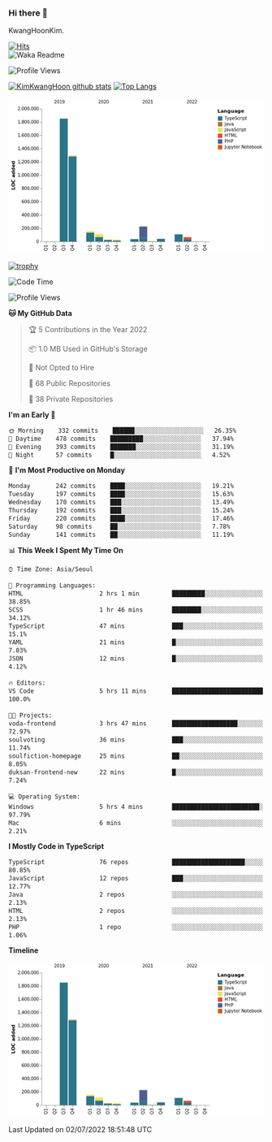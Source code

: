 ### Hi there 👋

KwangHoonKim.

[![Hits](https://hits.seeyoufarm.com/api/count/incr/badge.svg?url=https%3A%2F%2Fgithub.com%2Frhkdgns95)](https://hits.seeyoufarm.com)  
![Waka Readme](https://github.com/rhkdgns95/rhkdgns95/workflows/Waka%20Readme/badge.svg)

![Profile Views](http://img.shields.io/badge/Profile%20Views-0-blue)

[![KimKwangHoon github stats](https://github-readme-stats.vercel.app/api?username=rhkdgns95&show_icons=true)](https://github.com/rhkdgns95/github-readme-stats)   [![Top Langs](https://github-readme-stats.vercel.app/api/top-langs/?username=rhkdgns95&layout=compact)](https://github.com/rhkdgns95/github-readme-stats)   


![Chart not found](https://raw.githubusercontent.com/rhkdgns95/rhkdgns95/master/charts/bar_graph.png) 

[![trophy](https://github-profile-trophy.vercel.app/?username=rhkdgns95)](https://github.com/rhkdgns95/github-profile-trophy)

<!--START_SECTION:waka-->
![Code Time](http://img.shields.io/badge/Code%20Time-0%20secs-blue)

![Profile Views](http://img.shields.io/badge/Profile%20Views-0-blue)

**🐱 My GitHub Data** 

> 🏆 5 Contributions in the Year 2022
 > 
> 📦 1.0 MB Used in GitHub's Storage 
 > 
> 🚫 Not Opted to Hire
 > 
> 📜 68 Public Repositories 
 > 
> 🔑 38 Private Repositories  
 > 
**I'm an Early 🐤** 

```text
🌞 Morning    332 commits    ██████░░░░░░░░░░░░░░░░░░░   26.35% 
🌆 Daytime    478 commits    █████████░░░░░░░░░░░░░░░░   37.94% 
🌃 Evening    393 commits    ███████░░░░░░░░░░░░░░░░░░   31.19% 
🌙 Night      57 commits     █░░░░░░░░░░░░░░░░░░░░░░░░   4.52%

```
📅 **I'm Most Productive on Monday** 

```text
Monday       242 commits    ████░░░░░░░░░░░░░░░░░░░░░   19.21% 
Tuesday      197 commits    ████░░░░░░░░░░░░░░░░░░░░░   15.63% 
Wednesday    170 commits    ███░░░░░░░░░░░░░░░░░░░░░░   13.49% 
Thursday     192 commits    ███░░░░░░░░░░░░░░░░░░░░░░   15.24% 
Friday       220 commits    ████░░░░░░░░░░░░░░░░░░░░░   17.46% 
Saturday     98 commits     ██░░░░░░░░░░░░░░░░░░░░░░░   7.78% 
Sunday       141 commits    ██░░░░░░░░░░░░░░░░░░░░░░░   11.19%

```


📊 **This Week I Spent My Time On** 

```text
⌚︎ Time Zone: Asia/Seoul

💬 Programming Languages: 
HTML                     2 hrs 1 min         █████████░░░░░░░░░░░░░░░░   38.85% 
SCSS                     1 hr 46 mins        ████████░░░░░░░░░░░░░░░░░   34.12% 
TypeScript               47 mins             ███░░░░░░░░░░░░░░░░░░░░░░   15.1% 
YAML                     21 mins             █░░░░░░░░░░░░░░░░░░░░░░░░   7.03% 
JSON                     12 mins             █░░░░░░░░░░░░░░░░░░░░░░░░   4.12%

🔥 Editors: 
VS Code                  5 hrs 11 mins       █████████████████████████   100.0%

🐱‍💻 Projects: 
voda-frontend            3 hrs 47 mins       ██████████████████░░░░░░░   72.97% 
soulvoting               36 mins             ███░░░░░░░░░░░░░░░░░░░░░░   11.74% 
soulfiction-homepage     25 mins             ██░░░░░░░░░░░░░░░░░░░░░░░   8.05% 
duksan-frontend-new      22 mins             █░░░░░░░░░░░░░░░░░░░░░░░░   7.24%

💻 Operating System: 
Windows                  5 hrs 4 mins        ████████████████████████░   97.79% 
Mac                      6 mins              ░░░░░░░░░░░░░░░░░░░░░░░░░   2.21%

```

**I Mostly Code in TypeScript** 

```text
TypeScript               76 repos            ████████████████████░░░░░   80.85% 
JavaScript               12 repos            ███░░░░░░░░░░░░░░░░░░░░░░   12.77% 
Java                     2 repos             ░░░░░░░░░░░░░░░░░░░░░░░░░   2.13% 
HTML                     2 repos             ░░░░░░░░░░░░░░░░░░░░░░░░░   2.13% 
PHP                      1 repo              ░░░░░░░░░░░░░░░░░░░░░░░░░   1.06%

```


**Timeline**

![Chart not found](https://raw.githubusercontent.com/rhkdgns95/rhkdgns95/master/charts/bar_graph.png) 


 Last Updated on 02/07/2022 18:51:48 UTC
<!--END_SECTION:waka-->
